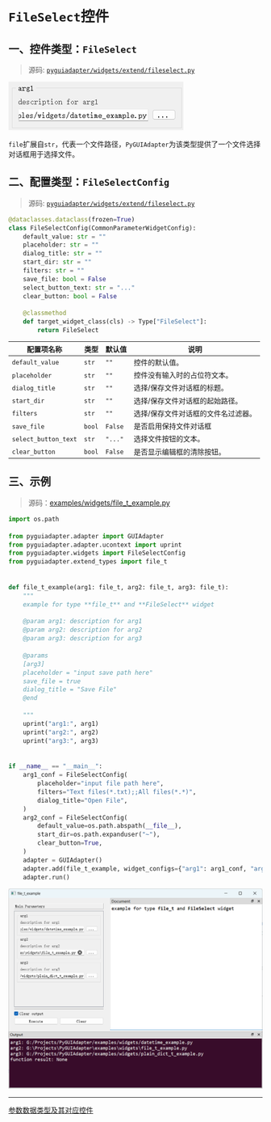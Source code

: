 # `FileSelect`控件

## 一、控件类型：`FileSelect`

> 源码: [`pyguiadapter/widgets/extend/fileselect.py`]()

<img src="../images/file_t.png" />

`file`扩展自`str`，代表一个文件路径，`PyGUIAdapter`为该类型提供了一个文件选择对话框用于选择文件。

## 二、配置类型：`FileSelectConfig`

> 源码: [`pyguiadapter/widgets/extend/fileselect.py`]()

```python
@dataclasses.dataclass(frozen=True)
class FileSelectConfig(CommonParameterWidgetConfig):
    default_value: str = ""
    placeholder: str = ""
    dialog_title: str = ""
    start_dir: str = ""
    filters: str = ""
    save_file: bool = False
    select_button_text: str = "..."
    clear_button: bool = False

    @classmethod
    def target_widget_class(cls) -> Type["FileSelect"]:
        return FileSelect

```

| 配置项名称           | 类型   | 默认值  | 说明                                |
| -------------------- | ------ | ------- | ----------------------------------- |
| `default_value`      | `str`  | `""`    | 控件的默认值。                      |
| `placeholder`        | `str`  | `""`    | 控件没有输入时的占位符文本。        |
| `dialog_title`       | `str`  | `""`    | 选择/保存文件对话框的标题。         |
| `start_dir`          | `str`  | `""`    | 选择/保存文件对话框的起始路径。     |
| `filters`            | `str`  | `""`    | 选择/保存文件对话框的文件名过滤器。 |
| `save_file`          | `bool` | `False` | 是否启用保持文件对话框              |
| `select_button_text` | `str`  | `"..."` | 选择文件按钮的文本。                |
| `clear_button`       | `bool` | `False` | 是否显示编辑框的清除按钮。          |

## 三、示例

> 源码：[examples/widgets/file_t_example.py]()

```python
import os.path

from pyguiadapter.adapter import GUIAdapter
from pyguiadapter.adapter.ucontext import uprint
from pyguiadapter.widgets import FileSelectConfig
from pyguiadapter.extend_types import file_t


def file_t_example(arg1: file_t, arg2: file_t, arg3: file_t):
    """
    example for type **file_t** and **FileSelect** widget

    @param arg1: description for arg1
    @param arg2: description for arg2
    @param arg3: description for arg3

    @params
    [arg3]
    placeholder = "input save path here"
    save_file = true
    dialog_title = "Save File"
    @end

    """
    uprint("arg1:", arg1)
    uprint("arg2:", arg2)
    uprint("arg3:", arg3)


if __name__ == "__main__":
    arg1_conf = FileSelectConfig(
        placeholder="input file path here",
        filters="Text files(*.txt);;All files(*.*)",
        dialog_title="Open File",
    )
    arg2_conf = FileSelectConfig(
        default_value=os.path.abspath(__file__),
        start_dir=os.path.expanduser("~"),
        clear_button=True,
    )
    adapter = GUIAdapter()
    adapter.add(file_t_example, widget_configs={"arg1": arg1_conf, "arg2": arg2_conf})
    adapter.run()

```

<img src="../images/file_t_example.png" />

---

[参数数据类型及其对应控件](widgets/types_and_widgets.md)